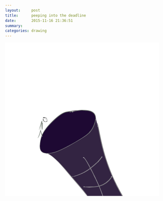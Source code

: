 ```yaml
---
layout:     post
title:      peeping into the deadline
date:       2015-11-16 21:36:51
summary:    
categories: drawing
---
```

![peeping into the deadline](/images/_diary/peeping-into-the-deadline.png "I see dead people.")
